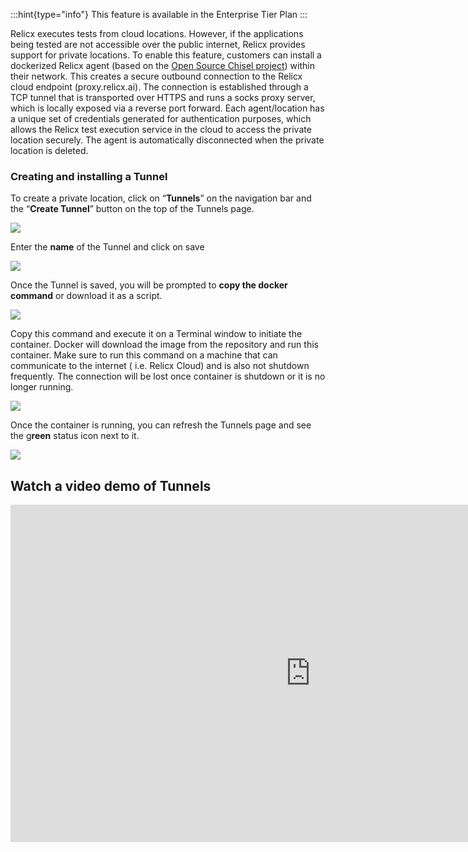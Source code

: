 :::hint{type="info"}
This feature is available in the Enterprise Tier Plan
:::

Relicx executes tests from cloud locations. However, if the applications being tested are not accessible over the public internet, Relicx provides support for private locations. To enable this feature, customers can install a dockerized Relicx agent (based on the <a href="https://github.com/jpillora/chisel" target="_blank">Open Source Chisel project</a>) within their network. This creates a secure outbound connection to the Relicx cloud endpoint (proxy.relicx.ai). The connection is established through a TCP tunnel that is transported over HTTPS and runs a socks proxy server, which is locally exposed via a reverse port forward. Each agent/location has a unique set of credentials generated for authentication purposes, which allows the Relicx test execution service in the cloud to access the private location securely. The agent is automatically disconnected when the private location is deleted.

### Creating and installing a Tunnel

To create a private location, click on “**Tunnels**” on the navigation bar and the “**Create Tunnel**” button on the top of the Tunnels page.

![](https://archbee-image-uploads.s3.amazonaws.com/TK24Pi0IzdXKBLm-pUBmm/vo5txmhhVuriJ2hHJXBcd_tunnel-1.png)

Enter the **name** of the Tunnel and click on save

![](https://archbee-image-uploads.s3.amazonaws.com/TK24Pi0IzdXKBLm-pUBmm/HtXDd7GJJJuNAb-dLT29a_tunnel-3.png)

Once the Tunnel is saved, you will be prompted to **copy the docker command** or download it as a script.&#x20;

![](https://archbee-image-uploads.s3.amazonaws.com/TK24Pi0IzdXKBLm-pUBmm/Wrtf-UZd9MF352ehaunxd_tunnel-4.png)

Copy this command and execute it on a Terminal window to initiate the container. Docker will download the image from the repository and run this container. Make sure to run this command on a machine that can communicate to the internet ( i.e. Relicx Cloud) and is also not shutdown frequently. The connection will be lost once container is shutdown or it is no longer running.

![](https://archbee-image-uploads.s3.amazonaws.com/TK24Pi0IzdXKBLm-pUBmm/v497LZex91ERvdUYOG6Nc_tunnel-5.png)

Once the container is running, you can refresh the Tunnels page and see the g**reen** status icon next to it.&#x20;

![](https://archbee-image-uploads.s3.amazonaws.com/TK24Pi0IzdXKBLm-pUBmm/lSj1wYeNTrlY2AmkvwpTI_tunnel-6.png)

## Watch a video demo of Tunnels

<iframe src="https://www.loom.com/embed/faf0f78098be4a47881699a4fcf1138e" width="960" height="540" frameborder="0" allowfullscreen></iframe>
